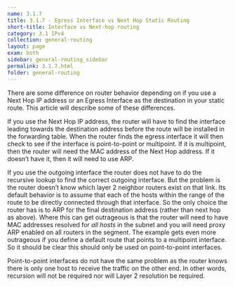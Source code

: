 ```yaml
---
name: 3.1.7
title: 3.1.7 - Egress Interface vs Next Hop Static Routing
short-title: Interface vs Next-hop routing
category: 3.1 IPv4
collection: general-routing
layout: page
exam: both
sidebar: general-routing_sidebar
permalink: 3.1.7.html
folder: general-routing
---
```

There are some difference on router behavior depending on if you use a Next Hop IP address or an Egress Interface as the destination in your static route. This article will describe some of these differences.

If you use the Next Hop IP address, the router will have to find the interface leading towards the destination address before the route will be installed in the forwarding table. When the router finds the egress interface it will then check to see if the interface is point-to-point or multipoint. If it is multipoint, then the router will need the MAC address of the Next Hop address. If it doesn’t have it, then it will need to use ARP.

If you use the outgoing interface the router does not have to do the recursive lookup to find the correct outgoing interface. But the problem is the router doesn’t know which layer 2 neighbor routers exist on that link. Its default behavior is to assume that each of the hosts within the range of the route to be directly connected through that interface. So the only choice the router has is to ARP for the final destination address (rather than next hop as above). Where this can get outrageous is that the router will need to have MAC addresses resolved for *all hosts* in the subnet and you will need proxy ARP enabled on all routers in the segment. The example gets even more outrageous if you define a default route that points to a multipoint interface. So it should be clear this should only be used on point-to-point interfaces.

Point-to-point interfaces do not have the same problem as the router knows there is only one host to receive the traffic on the other end. In other words, recursion will not be required nor will Layer 2 resolution be required.
